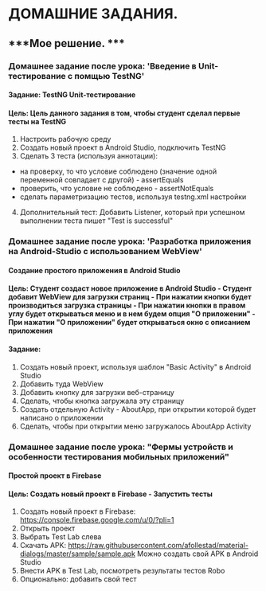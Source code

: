  **ДОМАШНИЕ ЗАДАНИЯ.**
 =====================  
 ***Мое решение. ***
 -----------------------------------
### Домашнее задание после урока: 'Введение в Unit-тестирование с помщью TestNG'
#### Задание: TestNG Unit-тестирование
#### Цель: Цель данного задания в том, чтобы студент сделал первые тесты на TestNG
1. Настроить рабочую среду
2. Создать новый проект в Android Studio, подключить TestNG
3. Сделать 3 теста (используя аннотации): 
- на проверку, то что условие соблюдено (значение одной переменной совпадает с другой) - assertEquals
- проверить, что условие не соблюдено - assertNotEquals
- сделать параметризацию тестов, используя testng.xml настройки
4. Дополнительный тест: Добавить Listener, который при успешном выполнении теста пишет "Test is successful"

### Домашнее задание после урока: 'Разработка приложения на Android-Studio c использованием WebView'
#### Создание простого приложения в Android Studio
#### Цель: Студент создаст новое приложение в Android Studio - Студент добавит WebView для загрузки страниц - При нажатии кнопки будет производиться загрузка страницы - При нажатии кнопки в правом углу будет открываться меню и в нем будем опция "О приложении" - При нажатии "О приложении" будет открываться окно с описанием приложения 
#### Задание: 
1) Создать новый проект, используя шаблон "Basic Activity" в Android Studio
2) Добавить туда WebView
3) Добавить кнопку для загрузки веб-страницу
4) Сделать, чтобы кнопка загружала эту страницу
5) Создать отдельную Activity - AboutApp, при открытии которой будет написано о приложении
6) Сделать, чтобы при открытии меню загружалось AboutApp Activity

### Домашнее задание после урока: "Фермы устройств и особенности тестирования мобильных приложений"
#### Простой проект в Firebase
#### Цель: Создать новый проект в Firebase - Запустить тесты
1. Создать новый проект в Firebase: https://console.firebase.google.com/u/0/?pli=1
2. Открыть проект
3. Выбрать Test Lab слева
4. Скачать APK: https://raw.githubusercontent.com/afollestad/material-dialogs/master/sample/sample.apk
Можно создать свой APK в Android Studio
5. Внести APK в Test Lab, посмотреть результаты тестов Robo
6. Опционально: добавить свой тест